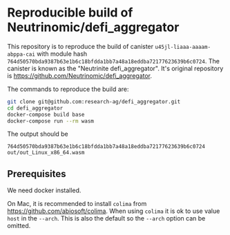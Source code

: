 # Reproducible build of Neutrinomic/defi_aggregator

This repository is to reproduce the build of canister `u45jl-liaaa-aaaam-abppa-cai` with module hash `764d50570bda9387b63e1b6c18bfdda1bb7a48a18eddba72177623639b6c0724`.
The canister is known as the "Neutrinite defi_aggregator".
It's original repository is https://github.com/Neutrinomic/defi_aggregator.

The commands to reproduce the build are:

```bash
git clone git@github.com:research-ag/defi_aggregator.git
cd defi_aggregator
docker-compose build base
docker-compose run --rm wasm
```

The output should be

```
764d50570bda9387b63e1b6c18bfdda1bb7a48a18eddba72177623639b6c0724  out/out_Linux_x86_64.wasm
```

## Prerequisites

We need docker installed.

On Mac, it is recommended to install `colima` from https://github.com/abiosoft/colima.
When using `colima` it is ok to use value `host` in the `--arch`.
This is also the default so the `--arch` option can be omitted.

